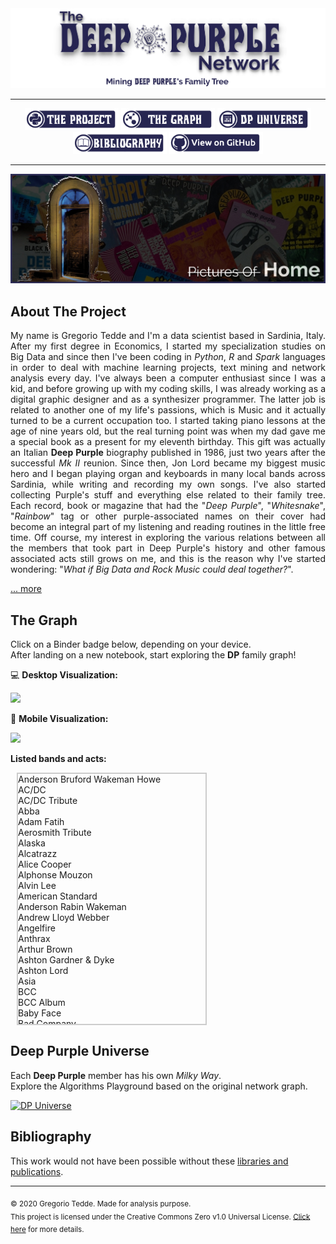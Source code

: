 <div align="center"><a href="https://greggtdd.github.io/DeepPurpleNetwork/"><img src="https://raw.githubusercontent.com/greggtdd/DeepPurpleNetwork/master/docs/site_images/dpnetwork_banner.png"></a></div>

___

<div align="center"><a href="https://greggtdd.github.io/DeepPurpleNetwork/pages/project"><img src="https://raw.githubusercontent.com/greggtdd/DeepPurpleNetwork/master/docs/site_images/button_proj.png"  width="150" height="35"></a> <a href="https://greggtdd.github.io/DeepPurpleNetwork/pages/graph"><img src="https://raw.githubusercontent.com/greggtdd/DeepPurpleNetwork/master/docs/site_images/button_graph.png"  width="150" height="35"></a> <a href="https://greggtdd.github.io/DeepPurpleNetwork/pages/dp_universe"><img src="https://raw.githubusercontent.com/greggtdd/DeepPurpleNetwork/master/docs/site_images/button_univ.png"  width="150" height="35"></a> <a href="https://greggtdd.github.io/DeepPurpleNetwork/pages/bibliography"><img src="https://raw.githubusercontent.com/greggtdd/DeepPurpleNetwork/master/docs/site_images/button_biblio.png"  width="150" height="35"></a> <a href="https://github.com/greggtdd/DeepPurpleNetwork" target="_blank"><img src="https://raw.githubusercontent.com/greggtdd/DeepPurpleNetwork/master/docs/site_images/button_git.png"  width="150" height="35"></a></div>

___

![The Deep Purple Network Project](https://github.com/greggtdd/DeepPurpleNetwork/blob/master/docs/site_images/dpnetwork_home.jpg?raw=true)

## About The Project

<div style="text-align: justify">My name is Gregorio Tedde and I'm a data scientist based in Sardinia, Italy. After my first degree in Economics, I started my specialization studies on Big Data and since then I've been coding in <em>Python</em>, <em>R</em> and <em>Spark</em> languages in order to deal with machine learning projects, text mining and network analysis every day. I've always been a computer enthusiast since I was a kid, and before growing up with my coding skills, I was already working as a digital graphic designer and as a synthesizer programmer. The latter job is related to another one of my life's passions, which is Music and it actually turned to be a current occupation too. I started taking piano lessons at the age of nine years old, but the real turning point was when my dad gave me a special book as a present for my eleventh birthday. This gift was actually an Italian <b>Deep Purple</b> biography published in 1986, just two years after the successful <em>Mk II</em> reunion. Since then, Jon Lord became my biggest music hero and I began playing organ and keyboards in many local bands across Sardinia, while writing and recording my own songs. I've also started collecting Purple's stuff and everything else related to their family tree. Each record, book or magazine that had the "<em>Deep Purple</em>", "<em>Whitesnake</em>", "<em>Rainbow</em>" tag or other purple-associated names on their cover had become an integral part of my listening and reading routines in the little free time. Off course, my interest in exploring the various relations between all the members that took part in Deep Purple's history and other famous associated acts still grows on me, and this is the reason why I've started wondering: "<em>What if Big Data and Rock Music could deal together?</em>".</div>


[... more](https://greggtdd.github.io/DeepPurpleNetwork/pages/project)


## The Graph
Click on a Binder badge below, depending on your device.<br>
After landing on a new notebook, start exploring the **DP** family graph!

💻 **Desktop Visualization:**

<a href="https://mybinder.org/v2/gh/greggtdd/DeepPurpleNetwork/master?urlpath=%2Fapps%2FDPNetworkDesktopApp.ipynb%3Fappmode_scroll%3D0" target="_blank"><img src="https://mybinder.org/badge_logo.svg"></a>


📱 **Mobile Visualization:**

<a href="https://mybinder.org/v2/gh/greggtdd/DeepPurpleNetwork/master?urlpath=%2Fapps%2FDPNetworkMobileApp.ipynb%3Fappmode_scroll%3D0" target="_blank"><img src="https://mybinder.org/badge_logo.svg"></a>

**Listed bands and acts:**
<style>
   .container { margin-left:10px; border:2px solid #ccc; width:300px; height: 400px; overflow-y: scroll; align:left }
</style>
<div class="container">
  <div id="bands_list">
        Anderson Bruford Wakeman Howe<br>
        AC/DC<br>
        AC/DC Tribute<br>
        Abba<br>
        Adam Fatih<br>
        Aerosmith Tribute<br>
        Alaska<br>
        Alcatrazz<br>
        Alice Cooper<br>
        Alphonse Mouzon<br>
        Alvin Lee<br>
        American Standard<br>
        Anderson Rabin Wakeman<br>
        Andrew Lloyd Webber<br>
        Angelfire<br>
        Anthrax<br>
        Arthur Brown<br>
        Ashton Gardner & Dyke<br>
        Ashton Lord<br>
        Asia<br>
        BCC<br>
        BCC Album<br>
        Baby Face<br>
        Bad Company<br>
        Bad Company Album<br>
        Bedlam<br>
        Bernhard Welz<br>
        Bernie Marsden<br>
        Big Bertha<br>
        Billie Davis<br>
        Billy Cobham<br>
        Billy Joel<br>
        Black Label Society<br>
        Black Oak Arkansas<br>
        Black Sabbath<br>
        Black Sabbath Album<br>
        Blackmore's Night<br>
        Blessings<br>
        Blood Sweat & Tears<br>
        Blues Incorporated<br>
        Bob Dylan<br>
        Bogus Deep Purple<br>
        Bon Jovi<br>
        Boys Club<br>
        Boz Burrell<br>
        Brazen Abbot<br>
        Brian May<br>
        Bruce Dickinson<br>
        Buddy Britten & The Regents<br>
        California Breed<br>
        Captain Beyond<br>
        Chicago<br>
        Chickenfoot<br>
        Cinderella<br>
        Cofee Bar<br>
        Colusseum<br>
        Coverdale Page<br>
        Cozy Powell<br>
        Cream<br>
        Curtiss Maldoon<br>
        Cyrano And The Bergeracs<br>
        DVC<br>
        Damn Yankees<br>
        David Gilmour<br>
        David Lee Roth<br>
        Deep Purple<br>
        Def Leppard<br>
        Delta Five<br>
        Denny And The Triumphs<br>
        Denver Mule<br>
        Desperado<br>
        Device<br>
        Die Geyers<br>
        Dire Straits<br>
        Dixie Dregs<br>
        Dokken<br>
        Don Airey<br>
        Dr. John<br>
        Dream Theater<br>
        Dream Theater Album<br>
        E-Think<br>
        ELO<br>
        ELP<br>
        ELP Album<br>
        Earth Wind & Fire<br>
        Eddie Hardin<br>
        Eddie Harris<br>
        Ekseption<br>
        Electric Elves<br>
        Elf<br>
        Empire<br>
        Energy<br>
        Episode Six<br>
        Eric Clapton<br>
        Espen Lid<br>
        Europe<br>
        Fandango<br>
        Finders Keepers<br>
        Fleetwood Mac<br>
        Flying Colors<br>
        Flying Fox<br>
        Foreigner<br>
        Foreigner Album<br>
        Free<br>
        G3<br>
        GMT<br>
        Garth Rockett<br>
        Gary Moore<br>
        Genesis<br>
        George Harrison<br>
        Gillan<br>
        Gillan Glover<br>
        Giuffria<br>
        Glenn Hughes<br>
        Glenn Tipton<br>
        Gotthard<br>
        Gov't Mule<br>
        Graham Bonnet<br>
        Green Bullfrog<br>
        Greg Lake<br>
        Guns N' Roses<br>
        Hardin York<br>
        Harlot<br>
        Harvest<br>
        Heinz Burt<br>
        Hollywood Monsters<br>
        Hughes Downes<br>
        Hughes Iommi<br>
        Hughes Thrall<br>
        Hughes Turner Project<br>
        Ian Gillan<br>
        Ian Gillan Band<br>
        Iron Maiden<br>
        Jack Bruce<br>
        Jack Green<br>
        James Gang<br>
        Jan Holdeborg<br>
        Jeff Beck<br>
        Jeff Scott Soto<br>
        Jethro Tull<br>
        Jethro Tull Album<br>
        Jim Capaldi<br>
        Joe Bonamassa<br>
        Joe Lynn Turner<br>
        Joe Meek<br>
        Joe Satriani<br>
        Joe Walsh<br>
        John Mayall<br>
        Johnny Kidd And The Pirates<br>
        Jon Lord<br>
        Jon Lord Blues Project<br>
        Jordan Rudess<br>
        Journey<br>
        Judas Priest<br>
        Kansas<br>
        Keith Emerson<br>
        King Crimsom<br>
        Kings Of Chaos<br>
        Kiss<br>
        LA Guns<br>
        LMR<br>
        Led Zeppelin<br>
        Legend Voices Of Rock<br>
        Liquid Tension Experiment<br>
        Living Colour<br>
        Living Loud<br>
        Lynch Mob<br>
        Lynyrd Skynyrd<br>
        M3<br>
        MGM<br>
        Maggie Bell<br>
        Mahavishnu Orchestra<br>
        Mandrake Root<br>
        Mandred Mann<br>
        Manfred Mann<br>
        Marco Minnemann<br>
        Marsha Hunt<br>
        Masterplan<br>
        Meat Loaf<br>
        Megadeth<br>
        Metallica<br>
        Michael Bolton<br>
        Michael Jackson<br>
        Michael Men<br>
        Michael Schenker Group<br>
        Mick Jagger<br>
        Moody Blues<br>
        Moody Marsden<br>
        Moonstone Project<br>
        Mother's Army<br>
        Motörhead<br>
        Moxy<br>
        Mr. Big<br>
        Mötley Crüe<br>
        Nazareth<br>
        Nick Simper<br>
        Night Ranger<br>
        Olympic Rock & Blues Circus<br>
        Opeth<br>
        Over The Rainbow<br>
        Ozzy Osbourne<br>
        Ozzy Osbourne Tribute<br>
        PSMS<br>
        Page Plant<br>
        Paice Ashton Lord<br>
        Pat Boone<br>
        Pat Travers<br>
        Patch Of Blue<br>
        Paul Gilbert<br>
        Paul McCartney<br>
        Pete York<br>
        Peter Green<br>
        Phenomena<br>
        Phil Collins<br>
        Pink Floyd<br>
        Planet X<br>
        Poison<br>
        Popzarocca<br>
        Pretty Maids<br>
        Pride & Glory<br>
        Procol Harum<br>
        Quatermass<br>
        Queen<br>
        Quiet Riot<br>
        Quite Melon<br>
        RHCP<br>
        Rage Against The Machine<br>
        Rainbow<br>
        Randy Pie<br>
        Ratt<br>
        Repo Depo<br>
        Richie Kotzen<br>
        Rick Wakeman<br>
        Ringo Starr<br>
        Riot<br>
        River's Invitation<br>
        Robert Plant<br>
        Rock Aid Armenia<br>
        Rock Ensemble II<br>
        Rod Stewart<br>
        Roger Glover<br>
        Ronnie James Dio<br>
        Ronnie Jones<br>
        Rory Gallagher<br>
        Rosco Gordon<br>
        Roundabout<br>
        Roxy Music<br>
        Rudess Morgenstein<br>
        Rupert Hine<br>
        Rush<br>
        Rush Album<br>
        Saint Valentine's Day Massacre<br>
        Samson<br>
        Santa Barbara Machine Head<br>
        Santana<br>
        Saxon<br>
        Schon Hammer<br>
        Scorpions<br>
        Screaming Lord Sutch<br>
        Sebastian Bach<br>
        Sharon Isbin<br>
        Simon Raven Cult<br>
        Skid Row<br>
        Skid Row (Irish Band)<br>
        Slash's Snakepit<br>
        Slayer<br>
        Slipknot<br>
        Snafu<br>
        Snakecharmer<br>
        Some Other Guys<br>
        Sons Of Apollo<br>
        Soul SirKUS<br>
        Spike Edney<br>
        Spirit<br>
        Spock's Beard<br>
        Steamroller<br>
        Steve Morse Band<br>
        Stevie Nicks<br>
        Strange Brew<br>
        Strife<br>
        Sunflower Jam<br>
        Sunstorm<br>
        Supertramp<br>
        Sweetshop<br>
        Symphonyc Slam<br>
        System Of A Down<br>
        Tipton Entwistle & Powell<br>
        Talking Heads<br>
        Tempest<br>
        Ten Years After<br>
        The Allmann Brothers Band<br>
        The Aristocrats<br>
        The Artwoods<br>
        The Beatles<br>
        The Best<br>
        The Buggles<br>
        The Chateaux<br>
        The Condors<br>
        The Crusaders<br>
        The Cult<br>
        The Dead Daisies<br>
        The Dominators<br>
        The Fabulosa Brothers<br>
        The Faces<br>
        The Flowerpot Men<br>
        The Good Rats<br>
        The Government<br>
        The Hoochie Coochie Men<br>
        The Horizons<br>
        The Javelins<br>
        The Jaywalkers<br>
        The Jeff Beck Group<br>
        The Jimi Hendrix Experience<br>
        The Jumping Jimmy Band<br>
        The Kinks<br>
        The Lightnings<br>
        The MI5<br>
        The Madisons<br>
        The Marbles<br>
        The Maze<br>
        The McKinleys<br>
        The Nasty Habits<br>
        The Outlaws<br>
        The Pirates<br>
        The Police<br>
        The Police Tribute<br>
        The Renegades<br>
        The Rockers<br>
        The Rolling Stones<br>
        The Satellites<br>
        The Searchers<br>
        The Shadows Tribute<br>
        The Shindings<br>
        The Skyliners<br>
        The Spencer Davis Group<br>
        The Sweet<br>
        The Temperane Movement<br>
        The Three Musketeers<br>
        The Trip<br>
        The Vegas Kings<br>
        The Who<br>
        The Yardbirds<br>
        Thin Lizzy<br>
        Tigertailz<br>
        Tommy Bolin<br>
        Tony Ashton<br>
        Tony Iommi<br>
        Tony Martin<br>
        Toto<br>
        Traffic<br>
        Trapeze<br>
        Trevor Rabin<br>
        Twisted Sister<br>
        UFO<br>
        UK<br>
        Uli Jon Roth<br>
        Uriah Heep<br>
        Uriah Heep Live<br>
        Van Halen<br>
        Van Halen Tribute<br>
        Vanilla Fudge<br>
        Velvet Underground<br>
        Vintage 67<br>
        Wainwright's Gentlemen<br>
        Warhorse<br>
        Water (Film)<br>
        We Willie Harris<br>
        Whishbone Ash<br>
        White Lion<br>
        White Plains<br>
        Whitesnake<br>
        Widowmaker<br>
        Wild Horses<br>
        William Shatner<br>
        Winery Dogs<br>
        Winger<br>
        Y&T<br>
        Yes<br>
        Yngwie Malmsteen<br>
        Young Moody<br>
        ZZ Top<br>
        Zephyr
   </div>
</div>

## Deep Purple Universe
Each **Deep Purple** member has his own <em>Milky Way</em>.<br>
Explore the Algorithms Playground based on the original network graph.

[![DP Universe](https://img.shields.io/website?color=purple&up_message=Let%27s%20go%20Space%20Truckin%27%21&url=https%3A%2F%2Fgreggtdd.github.io%2FDeepPurpleNetwork%2Fpages%2Fdp_universe)](https://greggtdd.github.io/DeepPurpleNetwork/pages/dp_universe)

## Bibliography
This work would not have been possible without these [libraries and publications](https://greggtdd.github.io/DeepPurpleNetwork/pages/bibliography).

___
<sub>© 2020 Gregorio Tedde. Made for analysis purpose.</sub><br>
<sub>This project is licensed under the Creative Commons Zero v1.0 Universal License. <a href="https://github.com/greggtdd/DeepPurpleNetwork/blob/master/LICENSE" target="_blank">Click here</a> for more details.</sub>
